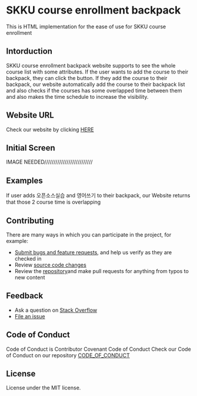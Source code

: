 # SKKU course enrollment backpack
This is HTML implementation for the ease of use for SKKU course enrollment

## Intorduction
SKKU course enrollment backpack website supports to see the whole course list with some attributes. If the user wants to add the course to their backpack, they can click the button. If they add the course to their backpack, our website automatically add the course to their backpack list and also checks if the courses has some overlapped time between them and also makes the time schedule to increase the visibility.

## Website URL
Check our website by clicking [HERE](https://steve30572.github.io/SKKU_TIMETABLE/)

## Initial Screen
IMAGE NEEDED//////////////////////////

## Examples
If user adds 오픈소스실습 and 영어쓰기 to their backpack, our Website returns that those 2 course time is overlapping

## Contributing

There are many ways in which you can participate in the project, for example:

* [Submit bugs and feature requests](https://github.com/steve30572/SKKU_TIMETABLE/issues), and help us verify as they are checked in
* Review [source code changes](https://github.com/steve30572/SKKU_TIMETABLE)
* Review the [repository](https://github.com/steve30572/SKKU_TIMETABLE)and make pull requests for anything from typos to new content


## Feedback
* Ask a question on [Stack Overflow](https://stackoverflow.com)
* [File an issue](https://github.com/steve30572/SKKU_TIMETABLE/issues)

## Code of Conduct
Code of Conduct is Contributor Covenant Code of Conduct
Check our Code of Conduct on our repository [CODE_OF_CONDUCT](https://github.com/steve30572/SKKU_TIMETABLE/blob/master/CODE_OF_CONDUCT.md)


## License
License under the MIT license.